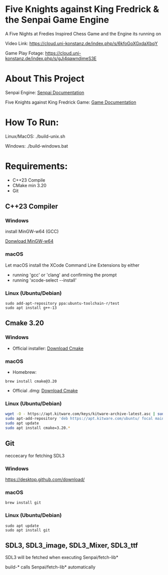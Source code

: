 # Five Knights against King Fredrick & the Senpai Game Engine

A Five Nights at Fredies Inspired Chess Game and the Engine its running on

Video Link: https://cloud.uni-konstanz.de/index.php/s/6kfoGoXGxdaXbqY

Game Play Fotage: https://cloud.uni-konstanz.de/index.php/s/gJi4qawndimeS3E

# About This Project

Senpai Engine: [Senpai Documentation](docs\Senpai.md)

Five Knights against King Fredrick Game: [Game Documentation](docs\Game.md)

# How To Run:

Linux/MacOS: ./build-unix.sh

Windows: ./build-windows.bat

# Requirements:

- C++23 Compile
- CMake min 3.20
- Git

## C++23 Compiler

### Windows

install MinGW-w64 (GCC)

[Donwload MinGW-w64](https://code.visualstudio.com/docs/cpp/config-mingw)

### macOS

Let macOS install the XCode Command Line Extensions by either
- running 'gcc' or 'clang' and confirming the prompt
- running 'xcode-select --install'

### Linux (Ubuntu/Debian)
```
sudo add-apt-repository ppa:ubuntu-toolchain-r/test
sudo apt install g++-13
```

## Cmake 3.20

### Windows

- Official installer: [Download Cmake](https://cmake.org/download/#latest)

   

### macOS
   - Homebrew: 
   ```
   brew install cmake@3.20
   ```
   - Official .dmg: [Download Cmake](https://cmake.org/files/v3.20/cmake-3.20.0-macos-universal.dmg)


### Linux (Ubuntu/Debian)

```bash
wget -O - https://apt.kitware.com/keys/kitware-archive-latest.asc | sudo apt-key add -
sudo apt-add-repository 'deb https://apt.kitware.com/ubuntu/ focal main'
sudo apt update
sudo apt install cmake=3.20.*
```

## Git

neccecary for fetching SDL3

### Windows

https://desktop.github.com/download/

### macOS

````
brew install git
````

### Linux (Ubuntu/Debian)

````
sudo apt update
sudo apt install git
````



## SDL3, SDL3_image, SDL3_Mixer, SDL3_ttf

SDL3 will be fetched when executing Senpai/fetch-lib*

build-* calls Senpai/fetch-lib* automatically